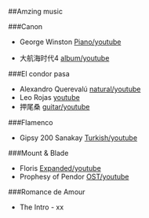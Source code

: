 ##Amzing music

###Canon
- George Winston [Piano/youtube](https://www.youtube.com/watch?v=hydo5gJP22o&list=RDMMftWiTDhuIjY&index=3)

- 大航海时代4 [album/youtube](https://www.youtube.com/watch?v=cQWfFekCzfw)

###El condor pasa
- Alexandro Querevalú [natural/youtube](https://www.youtube.com/watch?v=z1oAJobeMYA)
- Leo Rojas [youtube](https://www.youtube.com/watch?v=8kQZHYbZkLs&nohtml5=False)
- 押尾桑 [guitar/youtube](https://www.youtube.com/watch?v=nZ_g77C6cNY)

###Flamenco
- Gipsy 200 Sanakay [Turkish/youtube](https://www.youtube.com/watch?v=Yng0n_-_UV0)

###Mount & Blade
- Floris [Expanded/youtube](https://www.youtube.com/watch?v=ftWiTDhuIjY&list=RDMMftWiTDhuIjY)
- Prophesy of Pendor [OST/youtube](https://www.youtube.com/watch?v=ZvEtvuod77w&list=PLyE7G_SkVSWzesd2mHgHlHGmdeZYAq6f_)

###Romance de Amour

- The Intro - xx